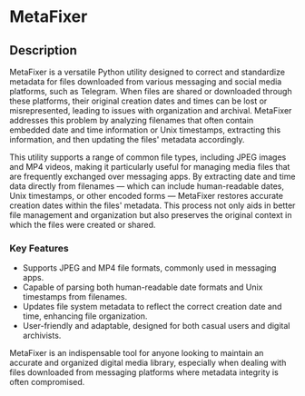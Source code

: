 # MetaFixer

## Description
MetaFixer is a versatile Python utility designed to correct and standardize metadata for files downloaded from various messaging and social media platforms, such as Telegram. When files are shared or downloaded through these platforms, their original creation dates and times can be lost or misrepresented, leading to issues with organization and archival. MetaFixer addresses this problem by analyzing filenames that often contain embedded date and time information or Unix timestamps, extracting this information, and then updating the files' metadata accordingly.

This utility supports a range of common file types, including JPEG images and MP4 videos, making it particularly useful for managing media files that are frequently exchanged over messaging apps. By extracting date and time data directly from filenames — which can include human-readable dates, Unix timestamps, or other encoded forms — MetaFixer restores accurate creation dates within the files' metadata. This process not only aids in better file management and organization but also preserves the original context in which the files were created or shared.

### Key Features
- Supports JPEG and MP4 file formats, commonly used in messaging apps.
- Capable of parsing both human-readable date formats and Unix timestamps from filenames.
- Updates file system metadata to reflect the correct creation date and time, enhancing file organization.
- User-friendly and adaptable, designed for both casual users and digital archivists.

MetaFixer is an indispensable tool for anyone looking to maintain an accurate and organized digital media library, especially when dealing with files downloaded from messaging platforms where metadata integrity is often compromised.
